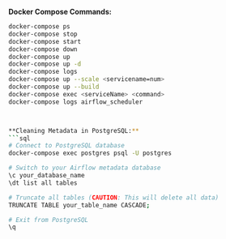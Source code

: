 **Docker Compose Commands:**
```bash
docker-compose ps
docker-compose stop
docker-compose start
docker-compose down
docker-compose up
docker-compose up -d
docker-compose logs
docker-compose up --scale <servicename=num>
docker-compose up --build
docker-compose exec <serviceName> <command>
docker-compose logs airflow_scheduler



**Cleaning Metadata in PostgreSQL:**
```sql
# Connect to PostgreSQL database
docker-compose exec postgres psql -U postgres

# Switch to your Airflow metadata database
\c your_database_name
\dt list all tables

# Truncate all tables (CAUTION: This will delete all data)
TRUNCATE TABLE your_table_name CASCADE;

# Exit from PostgreSQL
\q


